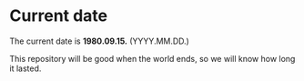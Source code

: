 # Current date

The current date is **1980.09.15.** (YYYY.MM.DD.)

This repository will be good when the world ends, so we will know how long it lasted.